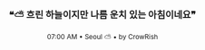 <div align="center">

<br>

<h3>❝⛅ 흐린 하늘이지만 나름 운치 있는 아침이네요❞</h3>

<sub>07:00 AM • Seoul ⛅ • by CrowRish</sub>

<br>

</div>